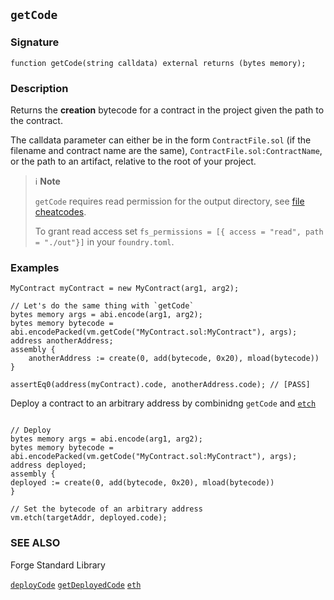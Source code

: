 ## `getCode`

### Signature

```solidity
function getCode(string calldata) external returns (bytes memory);
```

### Description

Returns the **creation** bytecode for a contract in the project given the path to the contract.

The calldata parameter can either be in the form `ContractFile.sol` (if the filename and contract name are the same), `ContractFile.sol:ContractName`, or the path to an artifact, relative to the root of your project.

> ℹ️ **Note**
> 
> `getCode` requires read permission for the output directory, see [file cheatcodes](./fs.md).
> 
> To grant read access set `fs_permissions = [{ access = "read", path = "./out"}]` in your `foundry.toml`.

### Examples

```solidity
MyContract myContract = new MyContract(arg1, arg2);

// Let's do the same thing with `getCode`
bytes memory args = abi.encode(arg1, arg2);
bytes memory bytecode = abi.encodePacked(vm.getCode("MyContract.sol:MyContract"), args);
address anotherAddress;
assembly {
    anotherAddress := create(0, add(bytecode, 0x20), mload(bytecode))
}

assertEq0(address(myContract).code, anotherAddress.code); // [PASS]
```

Deploy a contract to an arbitrary address by combinidng `getCode` and [`etch`](./etch.md)

```solidity

// Deploy
bytes memory args = abi.encode(arg1, arg2);
bytes memory bytecode = abi.encodePacked(vm.getCode("MyContract.sol:MyContract"), args);
address deployed;
assembly {
deployed := create(0, add(bytecode, 0x20), mload(bytecode))
}

// Set the bytecode of an arbitrary address 
vm.etch(targetAddr, deployed.code);
```

### SEE ALSO

Forge Standard Library

[`deployCode`](../reference/forge-std/deployCode.md)
[`getDeployedCode`](./get-deployed-code.md)
[`eth`](./etch.md)

[forge-std]: ../reference/forge-std
